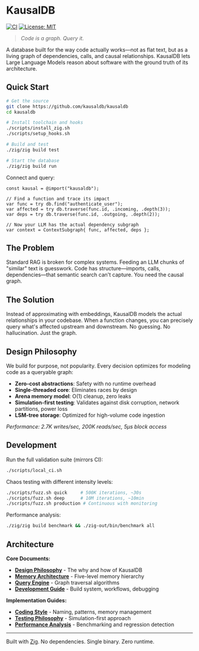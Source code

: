# KausalDB

[![CI](https://github.com/kausaldb/kausaldb/actions/workflows/ci.yml/badge.svg)](https://github.com/kausaldb/kausaldb/actions)
[![License: MIT](https://img.shields.io/badge/license-MIT-blue.svg)](LICENSE)

> _Code is a graph. Query it._

A database built for the way code actually works—not as flat text, but as a living graph of dependencies, calls, and causal relationships. KausalDB lets Large Language Models reason about software with the ground truth of its architecture.

## Quick Start

```bash
# Get the source
git clone https://github.com/kausaldb/kausaldb
cd kausaldb

# Install toolchain and hooks
./scripts/install_zig.sh
./scripts/setup_hooks.sh

# Build and test
./zig/zig build test

# Start the database
./zig/zig build run
```

Connect and query:

```zig
const kausal = @import("kausaldb");

// Find a function and trace its impact
var func = try db.find("authenticate_user");
var affected = try db.traverse(func.id, .incoming, .depth(3));
var deps = try db.traverse(func.id, .outgoing, .depth(2));

// Now your LLM has the actual dependency subgraph
var context = ContextSubgraph{ func, affected, deps };
```

## The Problem

Standard RAG is broken for complex systems. Feeding an LLM chunks of "similar" text is guesswork. Code has structure—imports, calls, dependencies—that semantic search can't capture. You need the causal graph.

## The Solution

Instead of approximating with embeddings, KausalDB models the actual relationships in your codebase. When a function changes, you can precisely query what's affected upstream and downstream. No guessing. No hallucination. Just the graph.

## Design Philosophy

We build for purpose, not popularity. Every decision optimizes for modeling code as a queryable graph:

- **Zero-cost abstractions**: Safety with no runtime overhead
- **Single-threaded core**: Eliminates races by design
- **Arena memory model**: O(1) cleanup, zero leaks
- **Simulation-first testing**: Validates against disk corruption, network partitions, power loss
- **LSM-tree storage**: Optimized for high-volume code ingestion

_Performance: 2.7K writes/sec, 200K reads/sec, 5µs block access_

## Development

Run the full validation suite (mirrors CI):

```bash
./scripts/local_ci.sh
```

Chaos testing with different intensity levels:

```bash
./scripts/fuzz.sh quick     # 500K iterations, ~30s
./scripts/fuzz.sh deep      # 10M iterations, ~10min
./scripts/fuzz.sh production # Continuous with monitoring
```

Performance analysis:

```bash
./zig/zig build benchmark && ./zig-out/bin/benchmark all
```

## Architecture

**Core Documents:**

- [**Design Philosophy**](docs/DESIGN.md) - The why and how of KausalDB
- [**Memory Architecture**](docs/architecture/memory-model.md) - Five-level memory hierarchy
- [**Query Engine**](docs/architecture/query-engine.md) - Graph traversal algorithms
- [**Development Guide**](docs/DEVELOPMENT.md) - Build system, workflows, debugging

**Implementation Guides:**

- [**Coding Style**](docs/STYLE.md) - Naming, patterns, memory management
- [**Testing Philosophy**](docs/TESTING_GUIDELINES.md) - Simulation-first approach
- [**Performance Analysis**](docs/PERFORMANCE.md) - Benchmarking and regression detection

---

Built with [Zig](https://ziglang.org). No dependencies. Single binary. Zero runtime.
